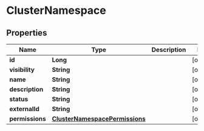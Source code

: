 

# ClusterNamespace

## Properties

Name | Type | Description | Notes
------------ | ------------- | ------------- | -------------
**id** | **Long** |  |  [optional]
**visibility** | **String** |  |  [optional]
**name** | **String** |  |  [optional]
**description** | **String** |  |  [optional]
**status** | **String** |  |  [optional]
**externalId** | **String** |  |  [optional]
**permissions** | [**ClusterNamespacePermissions**](ClusterNamespacePermissions.md) |  |  [optional]



